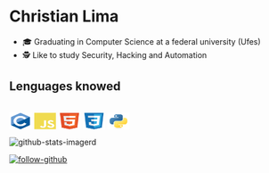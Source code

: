 #  Christian Lima #

- 🎓 Graduating in Computer Science at a federal university (Ufes)
- 🕵 Like to study Security, Hacking and Automation

## Lenguages knowed ##

<div style="display: inline_block"><br>
  
  <img align="center" alt="C" height="30" width="40" src="https://raw.githubusercontent.com/devicons/devicon/master/icons/c/c-original.svg">
  <img align="center" alt="Js" height="30" width="40" src="https://raw.githubusercontent.com/devicons/devicon/master/icons/javascript/javascript-plain.svg">
  <img align="center" alt="HTML" height="30" width="40" src="https://raw.githubusercontent.com/devicons/devicon/master/icons/html5/html5-original.svg">
  <img align="center" alt="CSS" height="30" width="40" src="https://raw.githubusercontent.com/devicons/devicon/master/icons/css3/css3-original.svg">
  <img align="center" alt="Python" height="30" width="40" src="https://raw.githubusercontent.com/devicons/devicon/master/icons/python/python-original.svg">
  
</div>


![github-stats-imagerd](https://github-readme-stats.vercel.app/api?username=100Nexten&show_icons=true&theme=chartreuse-dark)


[![follow-github](https://img.shields.io/github/followers/100Nexten?color=%237EFE00&style=for-the-badge)](https://github.com/follow/100Nexten)
